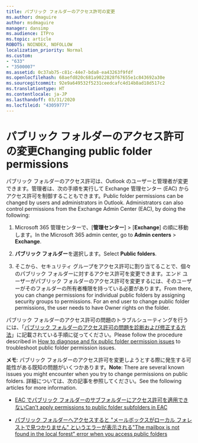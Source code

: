 ```yaml
---
title: パブリック フォルダーのアクセス許可の変更
ms.author: dmaguire
author: msdmaguire
manager: dansimp
ms.audience: ITPro
ms.topic: article
ROBOTS: NOINDEX, NOFOLLOW
localization_priority: Normal
ms.custom:
- "633"
- "3500007"
ms.assetid: 0c37ab75-c81c-44e7-bda8-ea43263f9fdf
ms.openlocfilehash: 68aefd820c681a9022828f67655e1c843692a30e
ms.sourcegitcommit: 92e9a649532f5231ceedcafc4d14b8ad18d517c2
ms.translationtype: HT
ms.contentlocale: ja-JP
ms.lasthandoff: 03/31/2020
ms.locfileid: "43059777"
---
```

# <a name="changing-public-folder-permissions"></a><span data-ttu-id="7265a-102">パブリック フォルダーのアクセス許可の変更</span><span class="sxs-lookup"><span data-stu-id="7265a-102">Changing public folder permissions</span></span>

<span data-ttu-id="7265a-p101">パブリック フォルダーのアクセス許可は、Outlook のユーザーと管理者が変更できます。管理者は、次の手順を実行して Exchange 管理センター (EAC) からアクセス許可を制御することもできます。</span><span class="sxs-lookup"><span data-stu-id="7265a-p101">Public folder permissions can be changed by users and administrators in Outlook. Administrators can also control permissions from the Exchange Admin Center (EAC), by doing the following:</span></span>
  
1. <span data-ttu-id="7265a-105">Microsoft 365 管理センターで、[**管理センター**] \> [**Exchange**] の順に移動します。</span><span class="sxs-lookup"><span data-stu-id="7265a-105">In the Microsoft 365 admin center, go to **Admin centers** \> **Exchange**.</span></span>

2. <span data-ttu-id="7265a-106">**パブリック フォルダー**を選択します。</span><span class="sxs-lookup"><span data-stu-id="7265a-106">Select **Public folders**.</span></span>

3. <span data-ttu-id="7265a-p102">そこから、セキュリティ グループをアクセス許可に割り当てることで、個々のパブリック フォルダーに対するアクセス許可を変更できます。エンド ユーザーがパブリック フォルダーのアクセス許可を変更するには、そのユーザーがそのフォルダーの所有者権限を持っている必要があります。</span><span class="sxs-lookup"><span data-stu-id="7265a-p102">From there, you can change permissions for individual public folders by assigning security groups to permissions. For an end user to change public folder permissions, the user needs to have Owner rights on the folder.</span></span>

<span data-ttu-id="7265a-109">パブリック フォルダーのアクセス許可の問題のトラブルシューティングを行うには、「[パブリック フォルダーのアクセス許可の問題を診断および修正する方法](https://docs.microsoft.com/exchange/troubleshoot/public-folders/public-folder-permission-issues)」に記載されている手順に従ってください。</span><span class="sxs-lookup"><span data-stu-id="7265a-109">Please follow the procedure described in [How to diagnose and fix public folder permission issues](https://docs.microsoft.com/exchange/troubleshoot/public-folders/public-folder-permission-issues) to troubleshoot public folder permission issues.</span></span>

<span data-ttu-id="7265a-110">**メモ**: パブリック フォルダーのアクセス許可を変更しようとする際に発生する可能性がある既知の問題がいくつかあります。</span><span class="sxs-lookup"><span data-stu-id="7265a-110">**Note**: There are several known issues you might encounter when you try to change permissions on public folders.</span></span> <span data-ttu-id="7265a-111">詳細については、次の記事を参照してください。</span><span class="sxs-lookup"><span data-stu-id="7265a-111">See the following articles for more information.</span></span>

- [<span data-ttu-id="7265a-112">EAC でパブリック フォルダーのサブフォルダーにアクセス許可を適用できない</span><span class="sxs-lookup"><span data-stu-id="7265a-112">Can't apply permissions to public folder subfolders in EAC</span></span>](https://docs.microsoft.com/exchange/troubleshoot/public-folders/can%E2%80%99t-apply-permissions-public-folder-subfolders)

- [<span data-ttu-id="7265a-113">パブリック フォルダーへアクセスすると "メールボックスがローカル フォレストで見つかりません" というエラーが表示される</span><span class="sxs-lookup"><span data-stu-id="7265a-113">"The mailbox is not found in the local forest" error when you access public folders</span></span>](https://docs.microsoft.com/exchange/troubleshoot/public-folders/mailbox-not-found-local-forest-public-folder)
